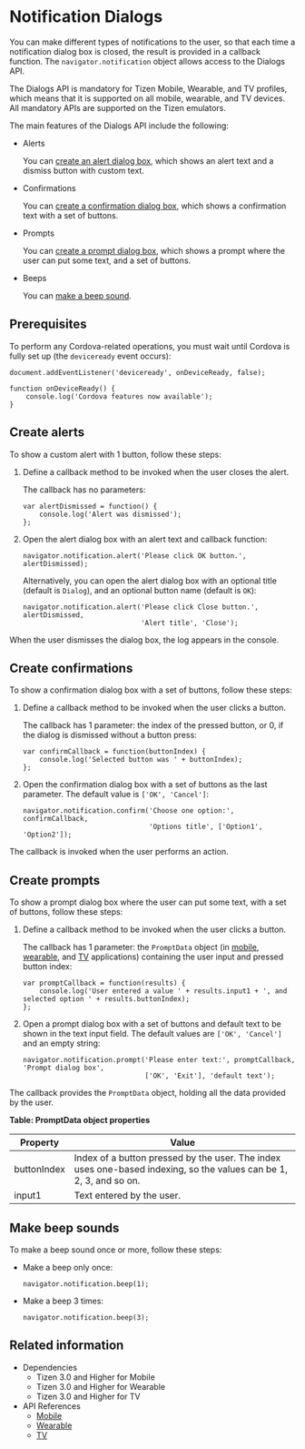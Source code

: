 # Notification Dialogs

You can make different types of notifications to the user, so that each time a notification dialog box is closed, the result is provided in a callback function. The `navigator.notification` object allows access to the Dialogs API.

The Dialogs API is mandatory for Tizen Mobile, Wearable, and TV profiles, which means that it is supported on all mobile, wearable, and TV devices. All mandatory APIs are supported on the Tizen emulators.

The main features of the Dialogs API include the following:

- Alerts        

  You can [create an alert dialog box](#creating-alerts), which shows an alert text and a dismiss button with custom text.

- Confirmations        

  You can [create a confirmation dialog box](#creating-confirmations), which shows a confirmation text with a set of buttons.

- Prompts        

  You can [create a prompt dialog box](#creating-prompts), which shows a prompt where the user can put some text, and a set of buttons.

- Beeps        

  You can [make a beep sound](#making-beep-sounds).

## Prerequisites

To perform any Cordova-related operations, you must wait until Cordova is fully set up (the `deviceready` event occurs):

```
document.addEventListener('deviceready', onDeviceReady, false);

function onDeviceReady() {
    console.log('Cordova features now available');
}
```

## Create alerts

To show a custom alert with 1 button, follow these steps:

1. Define a callback method to be invoked when the user closes the alert.

   The callback has no parameters:

   ```
   var alertDismissed = function() {
       console.log('Alert was dismissed');
   };
   ```

2. Open the alert dialog box with an alert text and callback function:

   ```
   navigator.notification.alert('Please click OK button.', alertDismissed);
   ```

   Alternatively, you can open the alert dialog box with an optional title (default is `Dialog`), and an optional button name (default is `OK`):

   ```
   navigator.notification.alert('Please click Close button.', alertDismissed,
                                'Alert title', 'Close');
   ```

When the user dismisses the dialog box, the log appears in the console.

## Create confirmations

To show a confirmation dialog box with a set of buttons, follow these steps:

1. Define a callback method to be invoked when the user clicks a button.

   The callback has 1 parameter: the index of the pressed button, or 0, if the dialog is dismissed without a button press:

   ```
   var confirmCallback = function(buttonIndex) {
       console.log('Selected button was ' + buttonIndex);
   };
   ```

2. Open the confirmation dialog box with a set of buttons as the last parameter. The default value is `['OK', 'Cancel']`:

   ```
   navigator.notification.confirm('Choose one option:', confirmCallback,
                                  'Options title', ['Option1', 'Option2']);
   ```

The callback is invoked when the user performs an action.

## Create prompts

To show a prompt dialog box where the user can put some text, with a set of buttons, follow these steps:

1. Define a callback method to be invoked when the user clicks a button.

   The callback has 1 parameter: the `PromptData` object (in [mobile](../../api/latest/device_api/mobile/tizen/cordova/dialogs.html#PromptData), [wearable](../../api/latest/device_api/wearable/tizen/cordova/dialogs.html#PromptData), and [TV](../../api/latest/device_api/tv/tizen/cordova/dialogs.html#PromptData) applications) containing the user input and pressed button index:

   ```
   var promptCallback = function(results) {
       console.log('User entered a value ' + results.input1 + ', and selected option ' + results.buttonIndex);
   };
   ```

2. Open a prompt dialog box with a set of buttons and default text to be shown in the text input field. The default values are `['OK', 'Cancel']` and an empty string:

   ```
   navigator.notification.prompt('Please enter text:', promptCallback, 'Prompt dialog box',
                                 ['OK', 'Exit'], 'default text');
   ```

The callback provides the `PromptData` object, holding all the data provided by the user.

**Table: PromptData object properties**

| Property    | Value                                    |
| ----------- | ---------------------------------------- |
| buttonIndex | Index of a button pressed by the user. The index uses one-based indexing, so the values can be 1, 2, 3, and so on. |
| input1      | Text entered by the user.                |

## Make beep sounds

To make a beep sound once or more, follow these steps:

- Make a beep only once:

  ```
  navigator.notification.beep(1);
  ```

- Make a beep 3 times:

  ```
  navigator.notification.beep(3);
  ```

## Related information
* Dependencies  
  - Tizen 3.0 and Higher for Mobile
  - Tizen 3.0 and Higher for Wearable
  - Tizen 3.0 and Higher for TV
* API References
  - [Mobile](../../api/latest/device_api/mobile/tizen/cordova/dialogs.html)
  - [Wearable](../../api/latest/device_api/wearable/tizen/cordova/dialogs.html)
  - [TV](../../api/latest/device_api/tv/tizen/cordova/dialogs.html)
